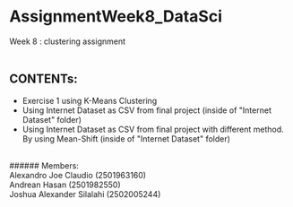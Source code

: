# AssignmentWeek8_DataSci
 Week 8 : clustering assignment
<br>
<br>
## CONTENTs:
- Exercise 1 using K-Means Clustering
- Using Internet Dataset as CSV from final project (inside of "Internet Dataset" folder)
- Using Internet Dataset as CSV from final project with different method. By using Mean-Shift (inside of "Internet Dataset" folder)
<br>
###### Members:
<br>
Alexandro Joe Claudio (2501963160)
<br>
Andrean Hasan (2501982550)
<br>
Joshua Alexander Silalahi (2502005244)
